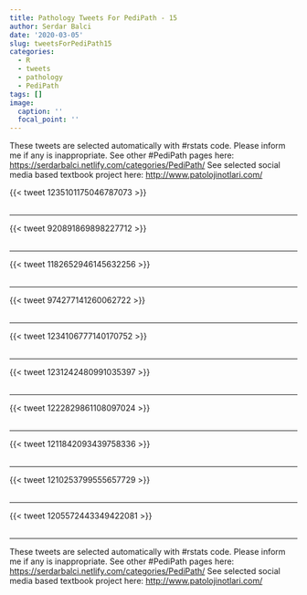 ```yaml
---
title: Pathology Tweets For PediPath - 15
author: Serdar Balci
date: '2020-03-05'
slug: tweetsForPediPath15
categories:
  - R
  - tweets
  - pathology
  - PediPath
tags: []
image:
  caption: ''
  focal_point: ''
---
```



These tweets are selected automatically with #rstats code. Please inform me if any is inappropriate.
See other #PediPath pages here: https://serdarbalci.netlify.com/categories/PediPath/ 
See selected social media based textbook project here: http://www.patolojinotlari.com/

{{< tweet 1235101175046787073 >}}
<br>
<br>
<hr>
{{< tweet 920891869898227712 >}}
<br>
<br>
<hr>
{{< tweet 1182652946145632256 >}}
<br>
<br>
<hr>
{{< tweet 974277141260062722 >}}
<br>
<br>
<hr>
{{< tweet 1234106777140170752 >}}
<br>
<br>
<hr>
{{< tweet 1231242480991035397 >}}
<br>
<br>
<hr>
{{< tweet 1222829861108097024 >}}
<br>
<br>
<hr>
{{< tweet 1211842093439758336 >}}
<br>
<br>
<hr>
{{< tweet 1210253799555657729 >}}
<br>
<br>
<hr>
{{< tweet 1205572443349422081 >}}
<br>
<br>
<hr>


These tweets are selected automatically with #rstats code. Please inform me if any is inappropriate.
See other #PediPath pages here: https://serdarbalci.netlify.com/categories/PediPath/ 
See selected social media based textbook project here: http://www.patolojinotlari.com/
